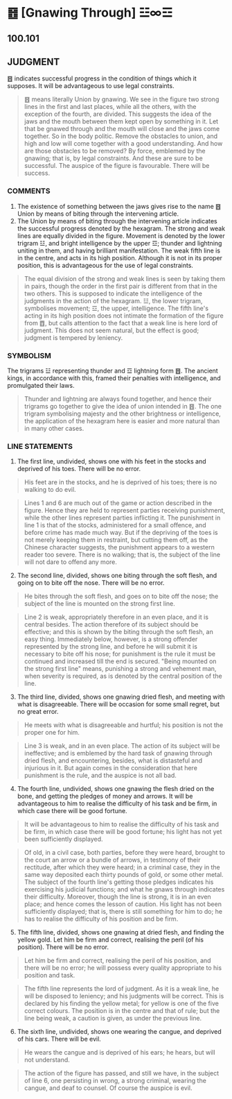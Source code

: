 # ䷔ [Gnawing Through] ☳∞☲

## 100.101

## JUDGMENT

䷔ indicates successful progress in the condition of things which it supposes. It will be advantageous to use legal constraints.

> ䷔ means literally Union by gnawing. We see in the figure two strong lines in the first and last places, while all the others, with the exception of the fourth, are divided. This suggests the idea of the jaws and the mouth between them kept open by something in it. Let that be gnawed through and the mouth will close and the jaws come together. So in the body politic. Remove the obstacles to union, and high and low will come together with a good understanding. And how are those obstacles to be removed? By force, emblemed by the gnawing; that is, by legal constraints. And these are sure to be successful. The auspice of the figure is favourable. There will be success.

### COMMENTS

1. The existence of something between the jaws gives rise to the name ䷔ Union by means of biting through the intervening article.
2. The Union by means of biting through the intervening article indicates the successful progress denoted by the hexagram.
The strong and weak lines are equally divided in the figure. Movement is denoted by the lower trigram ☳, and bright intelligence by the upper ☲; thunder and lightning uniting in them, and having brilliant manifestation. The weak fifth line is in the centre, and acts in its high position. Although it is not in its proper position, this is advantageous for the use of legal constraints.

> The equal division of the strong and weak lines is seen by taking them in pairs, though the order in the first pair is different from that in the two others. This is supposed to indicate the intelligence of the judgments in the action of the hexagram. ☳, the lower trigram, symbolises movement; ☲, the upper, intelligence. The fifth line's acting in its high position does not intimate the formation of the figure from ䷩, but calls attention to the fact that a weak line is here lord of judgment. This does not seem natural, but the effect is good; judgment is tempered by leniency.

### SYMBOLISM

The trigrams ☳ representing thunder and ☲ lightning form ䷔. The ancient kings, in accordance with this, framed their penalties with intelligence, and promulgated their laws.

> Thunder and lightning are always found together, and hence their trigrams go together to give the idea of union intended in ䷔. The one trigram symbolising majesty and the other brightness or intelligence, the application of the hexagram here is easier and more natural than in many other cases.

### LINE STATEMENTS

1. The first line, undivided, shows one with his feet in the stocks and deprived of his toes. There will be no error.

> His feet are in the stocks, and he is deprived of his toes; there is no walking to do evil.

> Lines 1 and 6 are much out of the game or action described in the figure. Hence they are held to represent parties receiving punishment, while the other lines represent parties inflicting it. The punishment in line 1 is that of the stocks, administered for a small offence, and before crime has made much way. But if the depriving of the toes is not merely keeping them in restraint, but cutting them off, as the Chinese character suggests, the punishment appears to a western reader too severe. There is no walking; that is, the subject of the line will not dare to offend any more.

2. The second line, divided, shows one biting through the soft flesh, and going on to bite off the nose. There will be no error.

> He bites through the soft flesh, and goes on to bite off the nose; the subject of the line is mounted on the strong first line.

> Line 2 is weak, appropriately therefore in an even place, and it is central besides. The action therefore of its subject should be effective; and this is shown by the biting through the soft flesh, an easy thing. Immediately below, however, is a strong offender represented by the strong line, and before he will submit it is necessary to bite off his nose; for punishment is the rule it must be continued and increased till the end is secured. "Being mounted on the strong first line" means, punishing a strong and vehement man, when severity is required, as is denoted by the central position of the line.

3. The third line, divided, shows one gnawing dried flesh, and meeting with what is disagreeable. There will be occasion for some small regret, but no great error.

> He meets with what is disagreeable and hurtful; his position is not the proper one for him.

> Line 3 is weak, and in an even place. The action of its subject will be ineffective; and is emblemed by the hard task of gnawing through dried flesh, and encountering, besides, what is distasteful and injurious in it. But again comes in the consideration that here punishment is the rule, and the auspice is not all bad.

4. The fourth line, undivided, shows one gnawing the flesh dried on the bone, and getting the pledges of money and arrows. It will be advantageous to him to realise the difficulty of his task and be firm, in which case there will be good fortune.

> It will be advantageous to him to realise the difficulty of his task and be firm, in which case there will be good fortune; his light has not yet been sufficiently displayed.

> Of old, in a civil case, both parties, before they were heard, brought to the court an arrow or a bundle of arrows, in testimony of their rectitude, after which they were heard; in a criminal case, they in the same way deposited each thirty pounds of gold, or some other metal. The subject of the fourth line's getting those pledges indicates his exercising his judicial functions; and what he gnaws through indicates their difficulty. Moreover, though the line is strong, it is in an even place; and hence comes the lesson of caution. His light has not been sufficiently displayed; that is, there is still something for him to do; he has to realise the difficulty of his position and be firm.

5. The fifth line, divided, shows one gnawing at dried flesh, and finding the yellow gold. Let him be firm and correct, realising the peril (of his position). There will be no error.

> Let him be firm and correct, realising the peril of his position, and there will be no error; he will possess every quality appropriate to his position and task.

> The fifth line represents the lord of judgment. As it is a weak line, he will be disposed to leniency; and his judgments will be correct. This is declared by his finding the yellow metal; for yellow is one of the five correct colours. The position is in the centre and that of rule; but the line being weak, a caution is given, as under the previous line.

6. The sixth line, undivided, shows one wearing the cangue, and deprived of his cars. There will be evil.

> He wears the cangue and is deprived of his ears; he hears, but will not understand.

> The action of the figure has passed, and still we have, in the subject of line 6, one persisting in wrong, a strong criminal, wearing the cangue, and deaf to counsel. Of course the auspice is evil.
